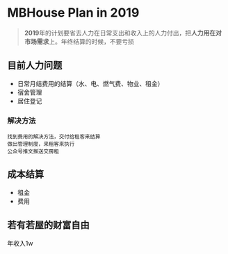 # MBHouse Plan in 2019
>**2019**年的计划要省去人力在日常支出和收入上的人力付出，把**人力用在对市场需求**上。年终结算的时候，不要亏损
## 目前人力问题
* 日常月结费用的结算（水、电、燃气费、物业、租金）
*  宿舍管理
*  居住登记

### 解决方法
	找到费用的解决方法，交付给租客来结算
	做出管理制度，来租客来执行
	公众号推文推送交房租
	
##  成本结算
*  租金
*  费用

## 若有若屋的财富自由
年收入1w
<!--stackedit_data:
eyJoaXN0b3J5IjpbMTU1NTMxMDE4MSwtMTQxODg0MzM3MCwtMj
A4MTgwMjUyMCw4MjQ1NzA5M119
-->